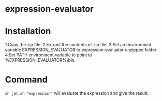 expression-evaluator
====================


Installation
============
1.Copy the zip file.
2.Extract the contents of zip file.
3.Set an environment variable EXPRESSION_EVALUATOR to expression-evaluator unzipped folder.
4.Set PATH environment variable to point to %EXPRESSION_EVALUATOR%\bin.

Command
=======
`sh jel.sh "expression"`
will evaluate the expression and give the result.